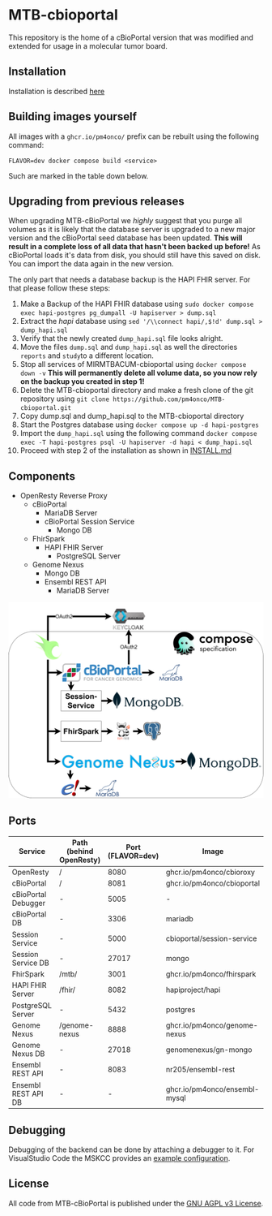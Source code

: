 # MTB-cbioportal

This repository is the home of a cBioPortal version that was modified and extended for usage in a molecular tumor board.

## Installation

Installation is described [here](./INSTALL.md)

## Building images yourself

All images with a `ghcr.io/pm4onco/` prefix can be rebuilt using the following command:
```
FLAVOR=dev docker compose build <service>
```

Such are marked in the table down below.

## Upgrading from previous releases

When upgrading MTB-cBioPortal we *highly* suggest that you purge all volumes as it is likely that the database server is upgraded to a new major version and the cBioPortal seed database has been updated. 
**This will result in a complete loss of all data that hasn't been backed up before!** As cBioPortal loads it's data from disk, you should still have this saved on disk. You can import the data again in the new version.

The only part that needs a database backup is the HAPI FHIR server. For that please follow these steps:

1. Make a Backup of the HAPI FHIR database using `sudo docker compose exec hapi-postgres pg_dumpall -U hapiserver > dump.sql`
2. Extract the *hapi* database using `sed '/\\connect hapi/,$!d' dump.sql > dump_hapi.sql`
3. Verify that the newly created `dump_hapi.sql` file looks alright.
4. Move the files `dump.sql` and `dump_hapi.sql` as well the directories `reports` and `study`to a different location.
4. Stop all services of MIRMTBACUM-cbioportal using `docker compose down -v` **This will permanently delete all volume data, so you now rely on the backup you created in step 1!**
5. Delete the MTB-cbioportal directory and make a fresh clone of the git repository using `git clone https://github.com/pm4onco/MTB-cbioportal.git`
6. Copy dump.sql and dump_hapi.sql to the MTB-cbioportal directory
7. Start the Postgres database using `docker compose up -d hapi-postgres`
8. Import the `dump_hapi.sql` using the following command
`docker compose exec -T hapi-postgres psql -U hapiserver -d hapi < dump_hapi.sql`
9. Proceed with step 2 of the installation as shown in [INSTALL.md](./INSTALL.md)

## Components

- OpenResty Reverse Proxy
  - cBioPortal
    - MariaDB Server
    - cBioPortal Session Service
      - Mongo DB
  - FhirSpark
    - HAPI FHIR Server
      - PostgreSQL Server
  - Genome Nexus
    - Mongo DB
    - Ensembl REST API
      - MariaDB Server

![MTB-cbioportal components](images/components.png)

## Ports

| Service | Path (behind OpenResty) | Port (FLAVOR=dev) | Image |
| - | - | - | - |
| OpenResty  | / | 8080 | ghcr.io/pm4onco/cbioroxy |
| cBioPortal | / | 8081 | ghcr.io/pm4onco/cbioportal |
| cBioPortal Debugger | - | 5005 | - |
| cBioPortal DB | - | 3306 | mariadb |
| Session Service | - | 5000 | cbioportal/session-service |
| Session Service DB | - | 27017 | mongo |
| FhirSpark | /mtb/ | 3001 | ghcr.io/pm4onco/fhirspark |
| HAPI FHIR Server | /fhir/ | 8082 | hapiproject/hapi |
| PostgreSQL Server | - | 5432 | postgres |
| Genome Nexus | /genome-nexus | 8888 | ghcr.io/pm4onco/genome-nexus |
| Genome Nexus DB | - | 27018 | genomenexus/gn-mongo |
| Ensembl REST API | - | 8083 | nr205/ensembl-rest |
| Ensembl REST API DB | - | - | ghcr.io/pm4onco/ensembl-mysql |


## Debugging

Debugging of the backend can be done by attaching a debugger to it. For VisualStudio Code the MSKCC provides an [example configuration](https://github.com/cBioPortal/cbioportal/blob/master/README.md#%EF%B8%8F%EF%B8%8F-debugging).

## License
All code from MTB-cBioPortal is published under the [GNU AGPL v3 License](./LICENSE).
